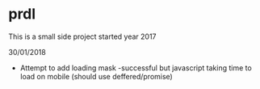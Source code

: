 # prdl

This is a small side project started year 2017 

30/01/2018 

- Attempt to add loading mask
-successful but javascript taking time to load on mobile (should use deffered/promise)
